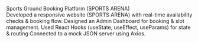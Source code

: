 Sports Ground Booking Platform (SPORTS ARENA) <br>
Developed a responsive website (SPORTS ARENA) with real-time availability checks & booking flow.
Designed an Admin Dashboard for booking & slot management.
Used React Hooks (useState, useEffect, useParams) for state & routing Connected to a mock JSON server using Axios.
